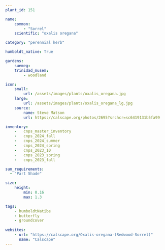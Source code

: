 ```yaml
---
plant_id: 151 

name: 
    common:  
        - "Sorrel"   
    scientific: "oxalis oregana"   

category: "perennial herb"

humboldt_native: True

gardens: 
    suemeg:
    trinidad_musem:
        - woodland

icon: 
    small: 
        url: /assets/images/plants/oxalis_oregana.jpg 
    large: 
        url: /assets/images/plants/oxalis_oregana_lg.jpg 
    source: 
        name: Steve Matson 
        url: https://calscape.org/photos/2695?srchcr=sc6419131b5fa99

inventory: 
    -   cnps_master_inventory
    -   cnps_2024_fall
    -   cnps_2024_summer
    -   cnps_2024_spring
    -   cnps_2023_10
    -   cnps_2023_spring
    -   cnps_2023_fall

sun_requirements:
  - "Part Shade"

size:
    height: 
        min: 0.16 
        max: 1.3

tags:
    - humboldtNatibe
    - butterfly
    - groundcover 
 
websites: 
    - url: "https://calscape.org/Oxalis-oregana-(Redwood-Sorrel)"
      name: "Calscape"
---
```

